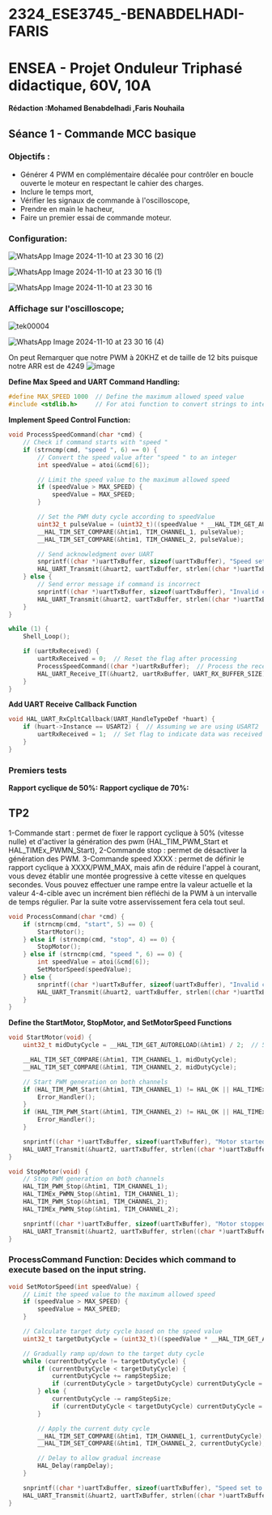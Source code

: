 # 2324_ESE3745_-BENABDELHADI-FARIS

# ENSEA - Projet Onduleur Triphasé didactique, 60V, 10A

**Rédaction :Mohamed Benabdelhadi ,Faris Nouhaila**
## Séance 1 - Commande MCC basique
### Objectifs :

- Générer 4 PWM en complémentaire décalée pour contrôler en boucle ouverte le moteur en respectant le cahier des charges.
- Inclure le temps mort,
- Vérifier les signaux de commande à l'oscilloscope,
- Prendre en main le hacheur,
- Faire un premier essai de commande moteur.

### Configuration: 

![WhatsApp Image 2024-11-10 at 23 30 16 (2)](https://github.com/user-attachments/assets/b514a10b-1d94-467c-b1ad-75295994c149)

![WhatsApp Image 2024-11-10 at 23 30 16 (1)](https://github.com/user-attachments/assets/359662c2-6f5b-4d97-bfbe-dd428f59164c)

![WhatsApp Image 2024-11-10 at 23 30 16](https://github.com/user-attachments/assets/aa8efdfd-d0e5-4a8b-87b0-7d24e0c69718)


### Affichage sur l'oscilloscope;
![tek00004](https://github.com/user-attachments/assets/9f549d6f-244b-4358-a0dd-10497bd9d37a)

![WhatsApp Image 2024-11-10 at 23 30 16 (4)](https://github.com/user-attachments/assets/9d382d9c-046c-437c-bd73-f88c91812ace)


On peut Remarquer que notre PWM à 20KHZ et de taille de 12 bits puisque notre ARR est de 4249 
![image](https://github.com/user-attachments/assets/c81dcf9d-0823-4eab-9fe1-2cb77fabdc8f)


**Define Max Speed and UART Command Handling:**

```c
#define MAX_SPEED 1000  // Define the maximum allowed speed value
#include <stdlib.h>     // For atoi function to convert strings to integers
```

**Implement Speed Control Function:**

```c
void ProcessSpeedCommand(char *cmd) {
    // Check if command starts with "speed "
    if (strncmp(cmd, "speed ", 6) == 0) {
        // Convert the speed value after "speed " to an integer
        int speedValue = atoi(&cmd[6]);

        // Limit the speed value to the maximum allowed speed
        if (speedValue > MAX_SPEED) {
            speedValue = MAX_SPEED;
        }

        // Set the PWM duty cycle according to speedValue
        uint32_t pulseValue = (uint32_t)((speedValue * __HAL_TIM_GET_AUTORELOAD(&htim1)) / MAX_SPEED);
        __HAL_TIM_SET_COMPARE(&htim1, TIM_CHANNEL_1, pulseValue);
        __HAL_TIM_SET_COMPARE(&htim1, TIM_CHANNEL_2, pulseValue);

        // Send acknowledgment over UART
        snprintf((char *)uartTxBuffer, sizeof(uartTxBuffer), "Speed set to %d\r\n", speedValue);
        HAL_UART_Transmit(&huart2, uartTxBuffer, strlen((char *)uartTxBuffer), HAL_MAX_DELAY);
    } else {
        // Send error message if command is incorrect
        snprintf((char *)uartTxBuffer, sizeof(uartTxBuffer), "Invalid command\r\n");
        HAL_UART_Transmit(&huart2, uartTxBuffer, strlen((char *)uartTxBuffer), HAL_MAX_DELAY);
    }
}

while (1) {
    Shell_Loop();

    if (uartRxReceived) {
        uartRxReceived = 0;  // Reset the flag after processing
        ProcessSpeedCommand((char *)uartRxBuffer);  // Process the received command
        HAL_UART_Receive_IT(&huart2, uartRxBuffer, UART_RX_BUFFER_SIZE);  // Re-enable UART receive interrupt
    }
}
```
**Add UART Receive Callback Function**

```c
void HAL_UART_RxCpltCallback(UART_HandleTypeDef *huart) {
    if (huart->Instance == USART2) {  // Assuming we are using USART2
        uartRxReceived = 1;  // Set flag to indicate data was received
    }
}
```
### Premiers tests

**Rapport cyclique de 50%:**
**Rapport cyclique de 70%:**

## TP2

1-Commande start : permet de fixer le rapport cyclique à 50% (vitesse nulle) et d'activer la génération des pwm (HAL_TIM_PWM_Start et HAL_TIMEx_PWMN_Start),
2-Commande stop : permet de désactiver la génération des PWM.
3-Commande speed XXXX : permet de définir le rapport cyclique à XXXX/PWM_MAX, mais afin de réduire l'appel à courant, vous devez établir une montée progressive à cette vitesse en quelques secondes. Vous pouvez effectuer une rampe entre la valeur actuelle et la valeur 4-4-cible avec un incrément bien réfléchi de la PWM à un intervalle de temps régulier. Par la suite votre asservissement fera cela tout seul.

```c
void ProcessCommand(char *cmd) {
    if (strncmp(cmd, "start", 5) == 0) {
        StartMotor();
    } else if (strncmp(cmd, "stop", 4) == 0) {
        StopMotor();
    } else if (strncmp(cmd, "speed ", 6) == 0) {
        int speedValue = atoi(&cmd[6]);
        SetMotorSpeed(speedValue);
    } else {
        snprintf((char *)uartTxBuffer, sizeof(uartTxBuffer), "Invalid command\r\n");
        HAL_UART_Transmit(&huart2, uartTxBuffer, strlen((char *)uartTxBuffer), HAL_MAX_DELAY);
    }
}
```
**Define the StartMotor, StopMotor, and SetMotorSpeed Functions**

```c
void StartMotor(void) {
    uint32_t midDutyCycle = __HAL_TIM_GET_AUTORELOAD(&htim1) / 2;  // 50% duty cycle

    __HAL_TIM_SET_COMPARE(&htim1, TIM_CHANNEL_1, midDutyCycle);
    __HAL_TIM_SET_COMPARE(&htim1, TIM_CHANNEL_2, midDutyCycle);

    // Start PWM generation on both channels
    if (HAL_TIM_PWM_Start(&htim1, TIM_CHANNEL_1) != HAL_OK || HAL_TIMEx_PWMN_Start(&htim1, TIM_CHANNEL_1) != HAL_OK) {
        Error_Handler();
    }
    if (HAL_TIM_PWM_Start(&htim1, TIM_CHANNEL_2) != HAL_OK || HAL_TIMEx_PWMN_Start(&htim1, TIM_CHANNEL_2) != HAL_OK) {
        Error_Handler();
    }

    snprintf((char *)uartTxBuffer, sizeof(uartTxBuffer), "Motor started with 50%% duty cycle\r\n");
    HAL_UART_Transmit(&huart2, uartTxBuffer, strlen((char *)uartTxBuffer), HAL_MAX_DELAY);
}
```
```c
void StopMotor(void) {
    // Stop PWM generation on both channels
    HAL_TIM_PWM_Stop(&htim1, TIM_CHANNEL_1);
    HAL_TIMEx_PWMN_Stop(&htim1, TIM_CHANNEL_1);
    HAL_TIM_PWM_Stop(&htim1, TIM_CHANNEL_2);
    HAL_TIMEx_PWMN_Stop(&htim1, TIM_CHANNEL_2);

    snprintf((char *)uartTxBuffer, sizeof(uartTxBuffer), "Motor stopped\r\n");
    HAL_UART_Transmit(&huart2, uartTxBuffer, strlen((char *)uartTxBuffer), HAL_MAX_DELAY);
}
```
### ProcessCommand Function: Decides which command to execute based on the input string.
```c
void SetMotorSpeed(int speedValue) {
    // Limit the speed value to the maximum allowed speed
    if (speedValue > MAX_SPEED) {
        speedValue = MAX_SPEED;
    }

    // Calculate target duty cycle based on the speed value
    uint32_t targetDutyCycle = (uint32_t)((speedValue * __HAL_TIM_GET_AUTORELOAD(&htim1)) / MAX_SPEED);

    // Gradually ramp up/down to the target duty cycle
    while (currentDutyCycle != targetDutyCycle) {
        if (currentDutyCycle < targetDutyCycle) {
            currentDutyCycle += rampStepSize;
            if (currentDutyCycle > targetDutyCycle) currentDutyCycle = targetDutyCycle;  // Prevent overshooting
        } else {
            currentDutyCycle -= rampStepSize;
            if (currentDutyCycle < targetDutyCycle) currentDutyCycle = targetDutyCycle;  // Prevent undershooting
        }

        // Apply the current duty cycle
        __HAL_TIM_SET_COMPARE(&htim1, TIM_CHANNEL_1, currentDutyCycle);
        __HAL_TIM_SET_COMPARE(&htim1, TIM_CHANNEL_2, currentDutyCycle);

        // Delay to allow gradual increase
        HAL_Delay(rampDelay);
    }

    snprintf((char *)uartTxBuffer, sizeof(uartTxBuffer), "Speed set to %d\r\n", speedValue);
    HAL_UART_Transmit(&huart2, uartTxBuffer, strlen((char *)uartTxBuffer), HAL_MAX_DELAY);
}
```

